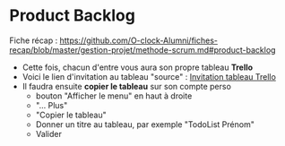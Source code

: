 # Product Backlog

Fiche récap : https://github.com/O-clock-Alumni/fiches-recap/blob/master/gestion-projet/methode-scrum.md#product-backlog

- Cette fois, chacun d'entre vous aura son propre tableau **Trello**
- Voici le lien d'invitation au tableau "source" : [Invitation tableau Trello](https://trello.com/invite/b/h4khewxU/9c26f4d4bff9d9c68b1138418153a183/todolist-hyperion-%C3%A0-copier)
- Il faudra ensuite **copier le tableau** sur son compte perso
  - bouton "Afficher le menu" en haut à droite
  - "... Plus"
  - "Copier le tableau"
  - Donner un titre au tableau, par exemple "TodoList Prénom"
  - Valider
